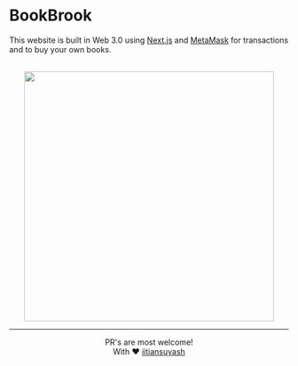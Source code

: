 # BookBrook
This website is built in Web 3.0 using [Next.js](https://nextjs.org/) and [MetaMask](https://metamask.io/) for transactions and to buy your own books.
<br>
<!-- <iframe src="https://giphy.com/embed/jbKf1K7MhK5DErbeXY" width="480" height="480" frameBorder="0" class="giphy-embed" allowFullScreen></iframe> -->

<br>

<img src="https://media.giphy.com/media/jbKf1K7MhK5DErbeXY/giphy.gif" class="center" width="450" height="450" style=" display: block; margin-left: auto; margin-right: auto;" />


<hr>

<div style="text-align:center">
 PR's are most welcome! <br>
 With ❤️ <a href="https://www.linkedin.com/in/suyash-suryavanshi-1b020a203/">iitiansuyash</a>
</div>

